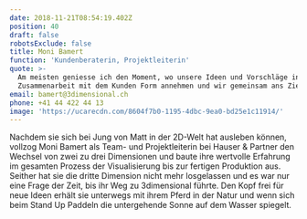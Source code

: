 ```yaml
---
date: 2018-11-21T08:54:19.402Z
position: 40
draft: false
robotsExclude: false
title: Moni Bamert
function: 'Kundenberaterin, Projektleiterin'
quote: >-
  Am meisten geniesse ich den Moment, wo unsere Ideen und Vorschläge in
  Zusammenarbeit mit dem Kunden Form annehmen und wir gemeinsam ans Ziel kommen.
email: bamert@3dimensional.ch
phone: +41 44 422 44 13
image: 'https://ucarecdn.com/8604f7b0-1195-4dbc-9ea0-bd25e1c11914/'
---
```

Nachdem sie sich bei Jung von Matt in der 2D-Welt hat ausleben können, vollzog Moni Bamert als Team- und Projektleiterin bei Hauser & Partner den Wechsel von zwei zu drei Dimensionen und baute ihre wertvolle Erfahrung im gesamten Prozess der Visualisierung bis zur fertigen Produktion aus. Seither hat sie die dritte Dimension nicht mehr losgelassen und es war nur eine Frage der Zeit, bis ihr Weg zu 3dimensional führte. Den Kopf frei für neue Ideen erhält sie unterwegs mit ihrem Pferd in der Natur und wenn sich beim Stand Up Paddeln die untergehende Sonne auf dem Wasser spiegelt.
